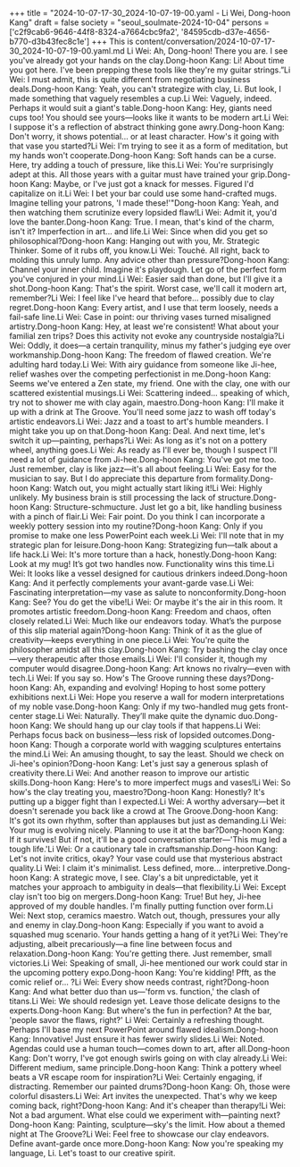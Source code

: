 +++
title = "2024-10-07-17-30_2024-10-07-19-00.yaml - Li Wei, Dong-hoon Kang"
draft = false
society = "seoul_soulmate-2024-10-04"
persons = ['c2f9cab6-9646-44f8-8324-a7664cbc9fa2', '84595cdb-d37e-4656-b770-d3b43fec8c1e']
+++
This is content/conversation/2024-10-07-17-30_2024-10-07-19-00.yaml.md
Li Wei: Ah, Dong-hoon! There you are. I see you've already got your hands on the clay.Dong-hoon Kang: Li! About time you got here. I've been prepping these tools like they're my guitar strings.”Li Wei: I must admit, this is quite different from negotiating business deals.Dong-hoon Kang: Yeah, you can't strategize with clay, Li. But look, I made something that vaguely resembles a cup.Li Wei: Vaguely, indeed. Perhaps it would suit a giant's table.Dong-hoon Kang: Hey, giants need cups too! You should see yours—looks like it wants to be modern art.Li Wei: I suppose it's a reflection of abstract thinking gone awry.Dong-hoon Kang: Don't worry, it shows potential... or at least character. How's it going with that vase you started?Li Wei: I'm trying to see it as a form of meditation, but my hands won't cooperate.Dong-hoon Kang: Soft hands can be a curse. Here, try adding a touch of pressure, like this.Li Wei: You're surprisingly adept at this. All those years with a guitar must have trained your grip.Dong-hoon Kang: Maybe, or I've just got a knack for messes. Figured I'd capitalize on it.Li Wei: I bet your bar could use some hand-crafted mugs. Imagine telling your patrons, 'I made these!'"Dong-hoon Kang: Yeah, and then watching them scrutinize every lopsided flaw!Li Wei: Admit it, you'd love the banter.Dong-hoon Kang: True. I mean, that's kind of the charm, isn't it? Imperfection in art... and life.Li Wei: Since when did you get so philosophical?Dong-hoon Kang: Hanging out with you, Mr. Strategic Thinker. Some of it rubs off, you know.Li Wei: Touché. All right, back to molding this unruly lump. Any advice other than pressure?Dong-hoon Kang: Channel your inner child. Imagine it's playdough. Let go of the perfect form you've conjured in your mind.Li Wei: Easier said than done, but I'll give it a shot.Dong-hoon Kang: That's the spirit. Worst case, we'll call it modern art, remember?Li Wei: I feel like I've heard that before... possibly due to clay regret.Dong-hoon Kang: Every artist, and I use that term loosely, needs a fail-safe line.Li Wei: Case in point: our thriving vases turned misaligned artistry.Dong-hoon Kang: Hey, at least we're consistent! What about your familial zen trips? Does this activity not evoke any countryside nostalgia?Li Wei: Oddly, it does—a certain tranquility, minus my father's judging eye over workmanship.Dong-hoon Kang: The freedom of flawed creation. We're adulting hard today.Li Wei: With airy guidance from someone like Ji-hee, relief washes over the competing perfectionist in me.Dong-hoon Kang: Seems we've entered a Zen state, my friend. One with the clay, one with our scattered existential musings.Li Wei: Scattering indeed... speaking of which, try not to shower me with clay again, maestro.Dong-hoon Kang: I'll make it up with a drink at The Groove. You'll need some jazz to wash off today's artistic endeavors.Li Wei: Jazz and a toast to art's humble meanders. I might take you up on that.Dong-hoon Kang: Deal. And next time, let's switch it up—painting, perhaps?Li Wei: As long as it's not on a pottery wheel, anything goes.Li Wei: As ready as I'll ever be, though I suspect I'll need a lot of guidance from Ji-hee.Dong-hoon Kang: You've got me too. Just remember, clay is like jazz—it's all about feeling.Li Wei: Easy for the musician to say. But I do appreciate this departure from formality.Dong-hoon Kang: Watch out, you might actually start liking it!Li Wei: Highly unlikely. My business brain is still processing the lack of structure.Dong-hoon Kang: Structure-schmucture. Just let go a bit, like handling business with a pinch of flair.Li Wei: Fair point. Do you think I can incorporate a weekly pottery session into my routine?Dong-hoon Kang: Only if you promise to make one less PowerPoint each week.Li Wei: I'll note that in my strategic plan for leisure.Dong-hoon Kang: Strategizing fun—talk about a life hack.Li Wei: It's more torture than a hack, honestly.Dong-hoon Kang: Look at my mug! It’s got two handles now. Functionality wins this time.Li Wei: It looks like a vessel designed for cautious drinkers indeed.Dong-hoon Kang: And it perfectly complements your avant-garde vase.Li Wei: Fascinating interpretation—my vase as salute to nonconformity.Dong-hoon Kang: See? You do get the vibe!Li Wei: Or maybe it's the air in this room. It promotes artistic freedom.Dong-hoon Kang: Freedom and chaos, often closely related.Li Wei: Much like our endeavors today. What’s the purpose of this slip material again?Dong-hoon Kang: Think of it as the glue of creativity—keeps everything in one piece.Li Wei: You're quite the philosopher amidst all this clay.Dong-hoon Kang: Try bashing the clay once—very therapeutic after those emails.Li Wei: I'll consider it, though my computer would disagree.Dong-hoon Kang: Art knows no rivalry—even with tech.Li Wei: If you say so. How's The Groove running these days?Dong-hoon Kang: Ah, expanding and evolving! Hoping to host some pottery exhibitions next.Li Wei: Hope you reserve a wall for modern interpretations of my noble vase.Dong-hoon Kang: Only if my two-handled mug gets front-center stage.Li Wei: Naturally. They’ll make quite the dynamic duo.Dong-hoon Kang: We should hang up our clay tools if that happens.Li Wei: Perhaps focus back on business—less risk of lopsided outcomes.Dong-hoon Kang: Though a corporate world with wagging sculptures entertains the mind.Li Wei: An amusing thought, to say the least. Should we check on Ji-hee's opinion?Dong-hoon Kang: Let's just say a generous splash of creativity there.Li Wei: And another reason to improve our artistic skills.Dong-hoon Kang: Here's to more imperfect mugs and vases!Li Wei: So how's the clay treating you, maestro?Dong-hoon Kang: Honestly? It's putting up a bigger fight than I expected.Li Wei: A worthy adversary—bet it doesn't serenade you back like a crowd at The Groove.Dong-hoon Kang: It's got its own rhythm, softer than applauses but just as demanding.Li Wei: Your mug is evolving nicely. Planning to use it at the bar?Dong-hoon Kang: If it survives! But if not, it'll be a good conversation starter—'This mug led a tough life.'Li Wei: Or a cautionary tale in craftsmanship.Dong-hoon Kang: Let's not invite critics, okay? Your vase could use that mysterious abstract quality.Li Wei: I claim it's minimalist. Less defined, more... interpretive.Dong-hoon Kang: A strategic move, I see. Clay's a bit unpredictable, yet it matches your approach to ambiguity in deals—that flexibility.Li Wei: Except clay isn't too big on mergers.Dong-hoon Kang: True! But hey, Ji-hee approved of my double handles. I'm finally putting function over form.Li Wei: Next stop, ceramics maestro. Watch out, though, pressures your ally and enemy in clay.Dong-hoon Kang: Especially if you want to avoid a squashed mug scenario. Your hands getting a hang of it yet?Li Wei: They're adjusting, albeit precariously—a fine line between focus and relaxation.Dong-hoon Kang: You're getting there. Just remember, small victories.Li Wei: Speaking of small, Ji-hee mentioned our work could star in the upcoming pottery expo.Dong-hoon Kang: You're kidding! Pfft, as the comic relief or... ?Li Wei: Every show needs contrast, right?Dong-hoon Kang: And what better duo than us—'form vs. function,' the clash of titans.Li Wei: We should redesign yet. Leave those delicate designs to the experts.Dong-hoon Kang: But where's the fun in perfection? At the bar, 'people savor the flaws, right?' Li Wei: Certainly a refreshing thought. Perhaps I'll base my next PowerPoint around flawed idealism.Dong-hoon Kang: Innovative! Just ensure it has fewer swirly slides.Li Wei: Noted. Agendas could use a human touch—comes down to art, after all.Dong-hoon Kang: Don't worry, I've got enough swirls going on with clay already.Li Wei: Different medium, same principle.Dong-hoon Kang: Think a pottery wheel beats a VR escape room for inspiration?Li Wei: Certainly engaging, if distracting. Remember our painted drums?Dong-hoon Kang: Oh, those were colorful disasters.Li Wei: Art invites the unexpected. That's why we keep coming back, right?Dong-hoon Kang: And it's cheaper than therapy!Li Wei: Not a bad argument. What else could we experiment with—painting next?Dong-hoon Kang: Painting, sculpture—sky's the limit. How about a themed night at The Groove?Li Wei: Feel free to showcase our clay endeavors. Define avant-garde once more.Dong-hoon Kang: Now you're speaking my language, Li. Let's toast to our creative spirit.